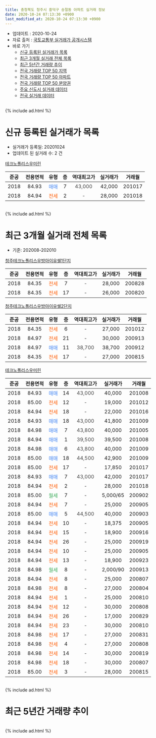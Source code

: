 ```yaml
---
title: 충청북도 청주시 흥덕구 송절동 아파트 실거래 정보
date: 2020-10-24 07:13:30 +0900
last_modified_at: 2020-10-24 07:13:30 +0900
---
```


* 업데이트 : 2020-10-24
* 자료 출처 : [국토교통부 실거래가 공개시스템](http://rt.molit.go.kr)
* 바로 가기
    * [신규 등록된 실거래가 목록](#신규-등록된-실거래가-목록)
    * [최근 3개월 실거래 전체 목록](#최근-3개월-실거래-전체-목록)
    * [최근 5년간 거래량 추이](#최근-5년간-거래량-추이)
    * [전국 거래량 TOP 50 지역](https://inasie.github.io/apt-trade-info/최근-3개월-전국에서-가장-거래가-많이-발생한-지역)
    * [전국 거래량 TOP 50 아파트](https://inasie.github.io/apt-trade-info/최근-3개월-전국에서-가장-거래가-많이-발생한-아파트)
    * [전국 거래량 TOP 50 분양권](https://inasie.github.io/apt-trade-info/최근-3개월-전국에서-가장-거래가-많이-발생한-분양권)
    * [주요 신도시 실거래 데이터](https://inasie.github.io/apt-trade-info/주요-신도시)
    * [전국 실거래 데이터](https://inasie.github.io/apt-trade-info/전국)
<br>
{% include ad.html %}
<br>

# 신규 등록된 실거래가 목록
* 실거래가 등록일: 20201024
* 업데이트 된 실거래 수: 2 건


[테크노폴리스우미린](https://search.naver.com/search.naver?query=%EC%B6%A9%EC%B2%AD%EB%B6%81%EB%8F%84+%EC%B2%AD%EC%A3%BC%EC%8B%9C+%ED%9D%A5%EB%8D%95%EA%B5%AC+%EC%86%A1%EC%A0%88%EB%8F%99+%ED%85%8C%ED%81%AC%EB%85%B8%ED%8F%B4%EB%A6%AC%EC%8A%A4%EC%9A%B0%EB%AF%B8%EB%A6%B0)

|준공|전용면적|유형|층|역대최고가|실거래가|거래월|
|:---:|:---:|:---:|:---:|:---:|:---:|:---:|
|2018|84.93|<span style="color:#4285f3">매매</span>|7|<span style="color:#444444">43,000</span>|42,000|201017|
|2018|84.94|<span style="color:#ff5a00">전세</span>|2|<span style="color:#444444">-</span>|28,000|201018|


<br>
{% include ad.html %}
<br>

# 최근 3개월 실거래 전체 목록
* 기준: 202008-202010


[청주테크노폴리스우방아이유쉘1단지](https://search.naver.com/search.naver?query=%EC%B6%A9%EC%B2%AD%EB%B6%81%EB%8F%84+%EC%B2%AD%EC%A3%BC%EC%8B%9C+%ED%9D%A5%EB%8D%95%EA%B5%AC+%EC%86%A1%EC%A0%88%EB%8F%99+%EC%B2%AD%EC%A3%BC%ED%85%8C%ED%81%AC%EB%85%B8%ED%8F%B4%EB%A6%AC%EC%8A%A4%EC%9A%B0%EB%B0%A9%EC%95%84%EC%9D%B4%EC%9C%A0%EC%89%981%EB%8B%A8%EC%A7%80)

|준공|전용면적|유형|층|역대최고가|실거래가|거래월|
|:---:|:---:|:---:|:---:|:---:|:---:|:---:|
|2018|84.35|<span style="color:#ff5a00">전세</span>|7|<span style="color:#444444">-</span>|28,000|200828|
|2018|84.35|<span style="color:#ff5a00">전세</span>|17|<span style="color:#444444">-</span>|26,000|200820|

[청주테크노폴리스우방아이유쉘2단지](https://search.naver.com/search.naver?query=%EC%B6%A9%EC%B2%AD%EB%B6%81%EB%8F%84+%EC%B2%AD%EC%A3%BC%EC%8B%9C+%ED%9D%A5%EB%8D%95%EA%B5%AC+%EC%86%A1%EC%A0%88%EB%8F%99+%EC%B2%AD%EC%A3%BC%ED%85%8C%ED%81%AC%EB%85%B8%ED%8F%B4%EB%A6%AC%EC%8A%A4%EC%9A%B0%EB%B0%A9%EC%95%84%EC%9D%B4%EC%9C%A0%EC%89%982%EB%8B%A8%EC%A7%80)

|준공|전용면적|유형|층|역대최고가|실거래가|거래월|
|:---:|:---:|:---:|:---:|:---:|:---:|:---:|
|2018|84.35|<span style="color:#ff5a00">전세</span>|6|<span style="color:#444444">-</span>|27,000|201012|
|2018|84.97|<span style="color:#ff5a00">전세</span>|21|<span style="color:#444444">-</span>|30,000|200913|
|2018|84.97|<span style="color:#4285f3">매매</span>|11|<span style="color:#444444">38,700</span>|38,700|200912|
|2018|84.35|<span style="color:#ff5a00">전세</span>|17|<span style="color:#444444">-</span>|27,000|200815|

[테크노폴리스우미린](https://search.naver.com/search.naver?query=%EC%B6%A9%EC%B2%AD%EB%B6%81%EB%8F%84+%EC%B2%AD%EC%A3%BC%EC%8B%9C+%ED%9D%A5%EB%8D%95%EA%B5%AC+%EC%86%A1%EC%A0%88%EB%8F%99+%ED%85%8C%ED%81%AC%EB%85%B8%ED%8F%B4%EB%A6%AC%EC%8A%A4%EC%9A%B0%EB%AF%B8%EB%A6%B0)

|준공|전용면적|유형|층|역대최고가|실거래가|거래월|
|:---:|:---:|:---:|:---:|:---:|:---:|:---:|
|2018|84.93|<span style="color:#4285f3">매매</span>|14|<span style="color:#444444">43,000</span>|40,000|201008|
|2018|85.00|<span style="color:#ff5a00">전세</span>|12|<span style="color:#444444">-</span>|19,000|201012|
|2018|84.94|<span style="color:#ff5a00">전세</span>|18|<span style="color:#444444">-</span>|22,000|201016|
|2018|84.93|<span style="color:#4285f3">매매</span>|18|<span style="color:#444444">43,000</span>|41,800|201009|
|2018|84.98|<span style="color:#4285f3">매매</span>|7|<span style="color:#444444">43,800</span>|40,000|201005|
|2018|84.94|<span style="color:#4285f3">매매</span>|1|<span style="color:#444444">39,500</span>|39,500|201008|
|2018|84.98|<span style="color:#4285f3">매매</span>|6|<span style="color:#444444">43,800</span>|40,000|201009|
|2018|85.00|<span style="color:#4285f3">매매</span>|18|<span style="color:#444444">44,500</span>|42,900|201009|
|2018|85.00|<span style="color:#ff5a00">전세</span>|17|<span style="color:#444444">-</span>|17,850|201017|
|2018|84.93|<span style="color:#4285f3">매매</span>|7|<span style="color:#444444">43,000</span>|42,000|201017|
|2018|84.94|<span style="color:#ff5a00">전세</span>|2|<span style="color:#444444">-</span>|28,000|201018|
|2018|85.00|<span style="color:#34a853">월세</span>|7|<span style="color:#444444">-</span>|5,000/65|200902|
|2018|84.94|<span style="color:#ff5a00">전세</span>|7|<span style="color:#444444">-</span>|25,000|200905|
|2018|85.00|<span style="color:#4285f3">매매</span>|5|<span style="color:#444444">44,500</span>|40,000|200903|
|2018|84.94|<span style="color:#ff5a00">전세</span>|10|<span style="color:#444444">-</span>|18,375|200905|
|2018|84.94|<span style="color:#ff5a00">전세</span>|15|<span style="color:#444444">-</span>|18,900|200916|
|2018|84.94|<span style="color:#ff5a00">전세</span>|26|<span style="color:#444444">-</span>|25,000|200919|
|2018|84.94|<span style="color:#ff5a00">전세</span>|10|<span style="color:#444444">-</span>|25,000|200905|
|2018|84.94|<span style="color:#ff5a00">전세</span>|13|<span style="color:#444444">-</span>|18,900|200923|
|2018|84.98|<span style="color:#34a853">월세</span>|8|<span style="color:#444444">-</span>|2,000/90|200913|
|2018|84.94|<span style="color:#ff5a00">전세</span>|8|<span style="color:#444444">-</span>|25,000|200807|
|2018|84.98|<span style="color:#ff5a00">전세</span>|8|<span style="color:#444444">-</span>|27,000|200804|
|2018|84.94|<span style="color:#ff5a00">전세</span>|1|<span style="color:#444444">-</span>|25,000|200810|
|2018|84.94|<span style="color:#ff5a00">전세</span>|12|<span style="color:#444444">-</span>|30,000|200808|
|2018|84.94|<span style="color:#ff5a00">전세</span>|26|<span style="color:#444444">-</span>|17,000|200829|
|2018|84.94|<span style="color:#ff5a00">전세</span>|23|<span style="color:#444444">-</span>|30,000|200810|
|2018|84.98|<span style="color:#ff5a00">전세</span>|17|<span style="color:#444444">-</span>|27,000|200831|
|2018|84.98|<span style="color:#ff5a00">전세</span>|4|<span style="color:#444444">-</span>|27,000|200808|
|2018|84.98|<span style="color:#ff5a00">전세</span>|14|<span style="color:#444444">-</span>|30,000|200819|
|2018|84.98|<span style="color:#ff5a00">전세</span>|18|<span style="color:#444444">-</span>|30,000|200807|
|2018|85.00|<span style="color:#ff5a00">전세</span>|3|<span style="color:#444444">-</span>|28,000|200815|


<br>
{% include ad.html %}
<br>

# 최근 5년간 거래량 추이


<div style="width:100%;">
    <canvas id="deal_progress" height="200"></canvas>
</div>

<script>
new Chart(document.getElementById("deal_progress"), {
    type: 'line',
    data: {
        labels: ['201510','201511','201512','201601','201602','201603','201604','201605','201606','201607','201608','201609','201610','201611','201612','201701','201702','201703','201704','201705','201706','201707','201708','201709','201710','201711','201712','201801','201802','201803','201804','201805','201806','201807','201808','201809','201810','201811','201812','201901','201902','201903','201904','201905','201906','201907','201908','201909','201910','201911','201912','202001','202002','202003','202004','202005','202006','202007','202008','202009','202010'],
        datasets: [{
            label: '매매',
            pointRadius: 1,
            data: [0, 0, 0, 0, 0, 0, 0, 0, 0, 0, 0, 0, 0, 0, 0, 0, 0, 0, 0, 0, 0, 0, 0, 0, 0, 0, 0, 37, 22, 38, 28, 25, 24, 28, 36, 35, 40, 46, 73, 51, 35, 25, 19, 10, 12, 15, 13, 10, 24, 42, 74, 52, 31, 22, 22, 48, 10, 8, 0, 2, 7],
            borderColor: "rgba(255, 201, 14, 1)",
            backgroundColor: "rgba(255, 201, 14, 0.5)",
            fill: false,
            lineTension: 0
        },{
            label: '전월세',
            pointRadius: 1,
            data: [0, 0, 0, 0, 0, 0, 0, 0, 0, 0, 0, 0, 0, 0, 0, 0, 0, 0, 0, 0, 0, 0, 0, 0, 0, 0, 0, 0, 0, 0, 0, 0, 3, 12, 37, 26, 18, 44, 48, 53, 68, 26, 6, 5, 4, 7, 6, 3, 8, 8, 10, 20, 47, 33, 17, 15, 18, 22, 14, 9, 5],
            borderColor: "rgba(0, 141, 185, 1)",
            backgroundColor: "rgba(0, 141, 185, 0.5)",
            fill: false,
            lineTension: 0
        }
        ]
    },
    options: {
        responsive: true,
        title: {
            display: false
        },
        tooltips: {
            mode: 'index',
            intersect: false
        },
        hover: {
            mode: 'nearest',
            intersect: true
        },
        scales: {
            xAxes: [{
                display: true,
                scaleLabel: {
                    display: true,
                    labelString: '년/월'
                }
            }],
            yAxes: [{
                display: true,
                ticks: {
                    suggestedMin: 0,
                },
                scaleLabel: {
                    display: true,
                    labelString: '실거래 수'
                }
            }]
        }
    }
});

</script>


<br>
{% include ad.html %}
<br>

